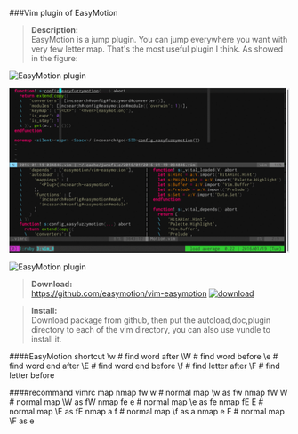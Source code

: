 ###Vim plugin of EasyMotion
 
><b>Description:</b><br>
    EasyMotion is a jump plugin. You can jump everywhere you want with  very few letter map. That's the most useful plugin I think. As showed in the figure:

![EasyMotion plugin](https://camo.githubusercontent.com/5e4ba9c43e744478405ece72de1cd285dc17079a/68747470733a2f2f662e636c6f75642e6769746875622e636f6d2f6173736574732f333739373036322f323033393631322f37636166636563382d383961352d313165332d386632632d3566323661366238336566642e676966 "EasyMotion插件")

![EasyMotion plugin](https://raw.githubusercontent.com/haya14busa/i/eab1d12a8bd322223d551956a4fd8a21d5c4bfe9/easymotion/fuzzy-incsearch-easymotion.gif "EasyMotion plugin")

![EasyMotion plugin](https://camo.githubusercontent.com/3ac76c9ea11d3b95ad5b07a24255e2fe73c131e4/68747470733a2f2f662e636c6f75642e6769746875622e636f6d2f6173736574732f333739373036322f323033393235342f34666266373237362d383939652d313165332d396266332d3165343436636162633039372e676966 "EasyMotion plugin")

><b>Download:</b><br>
    https://github.com/easymotion/vim-easymotion
[![download](https://github.com/easymotion/vim-easymotion "EasyMotion")](https://github.com/easymotion/vim-easymotion)

><b>Install:</b><br>
    Download package from github, then put the autoload,doc,plugin directory to each of the vim directory, you can also use vundle to install it.

####EasyMotion shortcut
	\\w    # find word after
    \\W    # find word before
    \\e    # find word end after
    \\E    # find word end before
    \\f	   # find letter after
    \\F	   # find letter before

####recommand vimrc map
    nmap  fw <leader><leader>w     # normal map \\w as fw 
    nmap  fW <leader><leader>W     # normal map \\W as fW
    nmap  fe <leader><leader>e     # normal map \\e as fe
    nmap  fE <leader><leader>E     # normal map \\E as fE
    nmap  a <leader><leader>f      # normal map \\f as a 
    nmap  e <leader><leader>F      # normal map \\F as e 
